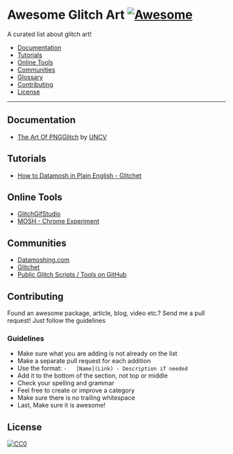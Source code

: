 # Awesome Glitch Art [![Awesome](https://cdn.rawgit.com/sindresorhus/awesome/d7305f38d29fed78fa85652e3a63e154dd8e8829/media/badge.svg)](https://github.com/sindresorhus/awesome)

A curated list about glitch art!

-   [Documentation](#documentation)
-   [Tutorials](#tutorials)
-   [Online Tools](#online-tools)
-   [Communities](#communities)
-   [Glossary](#glossary)
-   [Contributing](#contributing)
-   [License](#license)

---

## Documentation

-   [The Art Of PNGGlitch](http://ucnv.github.io/pnglitch/) by [UNCV](http://ucnv.org)

## Tutorials

-   [How to Datamosh in Plain English - Glitchet](http://forum.glitchet.com/t/tutorial-make-video-glitch-art-how-to-datamosh-in-plain-english/36)

## Online Tools

-   [GlitchGifStudio](https://azopcorp.com/glitchgifstudio)
-   [MOSH - Chrome Experiment](https://www.chromeexperiments.com/experiment/mosh)

## Communities

-   [Datamoshing.com](http://www.datamoshing.com)
-   [Glitchet](http://glitchet.com)
-   [Public Glitch Scripts / Tools on GitHub](https://github.com/GlitchTools)

## Contributing

Found an awesome package, article, blog, video etc.?
Send me a pull request! Just follow the guidelines

### Guidelines

-   Make sure what you are adding is not already on the list
-   Make a separate pull request for each addition
-   Use the format: `-   [Name](Link) - Description if needed`
-   Add it to the bottom of the section, not top or middle
-   Check your spelling and grammar
-   Feel free to create or improve a category
-   Make sure there is no trailing whitespace
-   Last, Make sure it is awesome!

## License

[![CC0](https://i.creativecommons.org/p/zero/1.0/88x31.png)](https://creativecommons.org/publicdomain/zero/1.0/)
